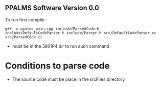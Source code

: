 ## PPALMS Software Version 0.0  

To run first compile :  
```  
g++ -o ppalms main.cpp include/ParsedCode.h include/DefaultCodeParser.h include/Parser.h src/DefaultCodeParser.cc src/ParsedCode.cc
```  
* must be in the 5801P4 dir to run such command  

# Conditions to parse code  
 - The source code must be place in the srcFiles directory  

